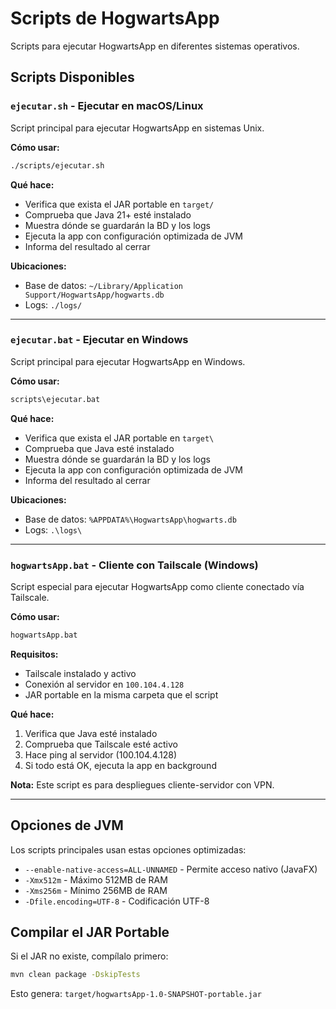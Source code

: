 # Scripts de HogwartsApp

Scripts para ejecutar HogwartsApp en diferentes sistemas operativos.

## Scripts Disponibles

### `ejecutar.sh` - Ejecutar en macOS/Linux

Script principal para ejecutar HogwartsApp en sistemas Unix.

**Cómo usar:**
```bash
./scripts/ejecutar.sh
```

**Qué hace:**
- Verifica que exista el JAR portable en `target/`
- Comprueba que Java 21+ esté instalado
- Muestra dónde se guardarán la BD y los logs
- Ejecuta la app con configuración optimizada de JVM
- Informa del resultado al cerrar

**Ubicaciones:**
- Base de datos: `~/Library/Application Support/HogwartsApp/hogwarts.db`
- Logs: `./logs/`

---

### `ejecutar.bat` - Ejecutar en Windows

Script principal para ejecutar HogwartsApp en Windows.

**Cómo usar:**
```cmd
scripts\ejecutar.bat
```

**Qué hace:**
- Verifica que exista el JAR portable en `target\`
- Comprueba que Java esté instalado
- Muestra dónde se guardarán la BD y los logs
- Ejecuta la app con configuración optimizada de JVM
- Informa del resultado al cerrar

**Ubicaciones:**
- Base de datos: `%APPDATA%\HogwartsApp\hogwarts.db`
- Logs: `.\logs\`

---

### `hogwartsApp.bat` - Cliente con Tailscale (Windows)

Script especial para ejecutar HogwartsApp como cliente conectado vía Tailscale.

**Cómo usar:**
```cmd
hogwartsApp.bat
```

**Requisitos:**
- Tailscale instalado y activo
- Conexión al servidor en `100.104.4.128`
- JAR portable en la misma carpeta que el script

**Qué hace:**
1. Verifica que Java esté instalado
2. Comprueba que Tailscale esté activo
3. Hace ping al servidor (100.104.4.128)
4. Si todo está OK, ejecuta la app en background

**Nota:** Este script es para despliegues cliente-servidor con VPN.

---

## Opciones de JVM

Los scripts principales usan estas opciones optimizadas:
- `--enable-native-access=ALL-UNNAMED` - Permite acceso nativo (JavaFX)
- `-Xmx512m` - Máximo 512MB de RAM
- `-Xms256m` - Mínimo 256MB de RAM
- `-Dfile.encoding=UTF-8` - Codificación UTF-8

## Compilar el JAR Portable

Si el JAR no existe, compílalo primero:

```bash
mvn clean package -DskipTests
```

Esto genera: `target/hogwartsApp-1.0-SNAPSHOT-portable.jar`